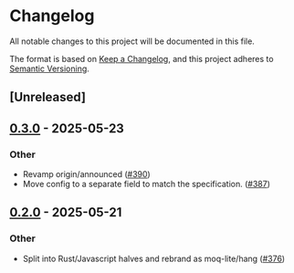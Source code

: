 # Changelog

All notable changes to this project will be documented in this file.

The format is based on [Keep a Changelog](https://keepachangelog.com/en/1.0.0/),
and this project adheres to [Semantic Versioning](https://semver.org/spec/v2.0.0.html).

## [Unreleased]

## [0.3.0](https://github.com/kixelated/moq/compare/hang-v0.2.0...hang-v0.3.0) - 2025-05-23

### Other

- Revamp origin/announced ([#390](https://github.com/kixelated/moq/pull/390))
- Move config to a separate field to match the specification. ([#387](https://github.com/kixelated/moq/pull/387))

## [0.2.0](https://github.com/kixelated/moq/compare/hang-v0.1.0...hang-v0.2.0) - 2025-05-21

### Other

- Split into Rust/Javascript halves and rebrand as moq-lite/hang ([#376](https://github.com/kixelated/moq/pull/376))
